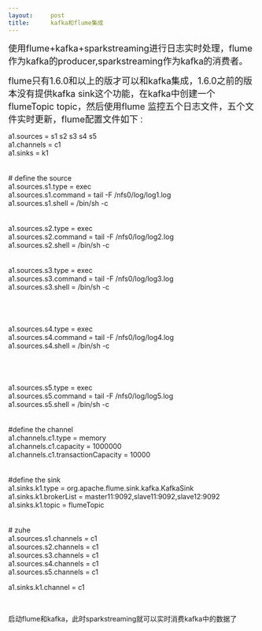 ```yaml
---
layout:     post
title:      kafka和flume集成
---
```

<div id="article_content" class="article_content clearfix csdn-tracking-statistics" data-pid="blog" data-mod="popu_307" data-dsm="post">
								            <link rel="stylesheet" href="https://csdnimg.cn/release/phoenix/template/css/ck_htmledit_views-f76675cdea.css">
						<div class="htmledit_views" id="content_views">
                <p><span style="font-size:18px;">使用flume+kafka+sparkstreaming进行日志实时处理，flume作为kafka的producer,sparkstreaming作为kafka的消费者。</span></p><p><span style="font-size:18px;">flume只有1.6.0和以上的版才可以和kafka集成，1.6.0之前的版本没有提供kafka sink这个功能，在kafka中创建一个flumeTopic topic，然后使用flume 监控五个日志文件，五个文件实时更新，flume配置文件如下</span>：</p><p>a1.sources = s1 s2 s3 s4 s5<br>a1.channels = c1<br>a1.sinks = k1<br><br><br># define the source<br>a1.sources.s1.type = exec<br>a1.sources.s1.command = tail -F /nfs0/log/log1.log<br>a1.sources.s1.shell = /bin/sh -c<br><br><br>a1.sources.s2.type = exec<br>a1.sources.s2.command = tail -F /nfs0/log/log2.log<br>a1.sources.s2.shell = /bin/sh -c<br><br><br>a1.sources.s3.type = exec<br>a1.sources.s3.command = tail -F /nfs0/log/log3.log<br>a1.sources.s3.shell = /bin/sh -c<br><br><br><br><br>a1.sources.s4.type = exec<br>a1.sources.s4.command = tail -F /nfs0/log/log4.log<br>a1.sources.s4.shell = /bin/sh -c<br><br><br><br><br>a1.sources.s5.type = exec<br>a1.sources.s5.command = tail -F /nfs0/log/log5.log<br>a1.sources.s5.shell = /bin/sh -c<br><br><br>#define the channel<br>a1.channels.c1.type = memory<br>a1.channels.c1.capacity = 1000000<br>a1.channels.c1.transactionCapacity = 10000<br><br><br>#define the sink<br>a1.sinks.k1.type = org.apache.flume.sink.kafka.KafkaSink<br>a1.sinks.k1.brokerList = master11:9092,slave11:9092,slave12:9092<br>a1.sinks.k1.topic = flumeTopic<br><br><br># zuhe<br>a1.sources.s1.channels = c1<br>a1.sources.s2.channels = c1<br>a1.sources.s3.channels = c1<br>a1.sources.s4.channels = c1<br>a1.sources.s5.channels = c1<br></p><p>a1.sinks.k1.channel = c1</p><p><br></p><p>启动flume和kafka，此时sparkstreaming就可以实时消费kafka中的数据了</p>            </div>
                </div>